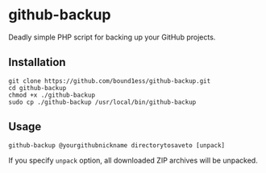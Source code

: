 # github-backup

Deadly simple PHP script for backing up your GitHub projects.

## Installation

```shell
git clone https://github.com/bound1ess/github-backup.git
cd github-backup
chmod +x ./github-backup
sudo cp ./github-backup /usr/local/bin/github-backup
```

## Usage

```
github-backup @yourgithubnickname directorytosaveto [unpack]
```

If you specify `unpack` option, all downloaded ZIP archives will be unpacked.
